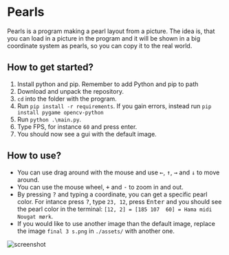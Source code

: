 # Pearls

Pearls is a program making a pearl layout from a picture. The idea is, that you can load in a picture in the program and it will be shown in a big coordinate system as pearls, so you can copy it to the real world.

## How to get started?

1. Install python and pip. Remember to add Python and pip to path
2. Download and unpack the repository.
3. `cd` into the folder with the program.
4. Run `pip install -r requirements`. If you gain errors, instead run `pip install pygame opencv-python`
5. Run `python .\main.py`.
6. Type FPS, for instance `60` and press enter.
7. You should now see a gui with the default image.

## How to use?

- You can use drag around with the mouse and use <kbd>←</kbd>, <kbd>↑</kbd>, <kbd>→</kbd> and <kbd>↓</kbd> to move around.
- You can use the mouse wheel, <kbd>+</kbd> and <kbd>-</kbd> to zoom in and out.
- By pressing <kbd>?</kbd> and typing a coordinate, you can get a specific pearl color. For intance press <kbd>?</kbd>, type `23, 12`, press <kbd>Enter</kbd> and you should see the pearl color in the terminal: `[12, 2] = [185 107  60] = Hama midi Nougat mørk`.
- If you would like to use another image than the default image, replace the image `final 3 s.png` in `./assets/` with another one.

![screenshot](https://user-images.githubusercontent.com/12400097/172066882-9474e9cf-6a46-4804-8702-3bf84b9739f2.png)
